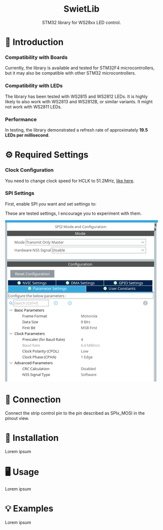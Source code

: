 <div align="center">
  <h1>SwietLib</h1>
  <p>STM32 library for WS28xx LED control.</p>
</div>



# 👋 Introduction

### Compatibility with Boards
Currently, the library is available and tested for STM32F4 microcontrollers, but it may also be compatible with other STM32 microcontrollers.

### Compatibility with LEDs
The library has been tested with WS2815 and WS2812 LEDs. It is highly likely to also work with WS2813 and WS2812B, or similar variants. It might not work with WS2811 LEDs.

### Performance
In testing, the library demonstrated a refresh rate of approximately **19.5 LEDs per millisecond**.



# ⚙️ Required Settings

### Clock Configuration
You need to change clock speed for HCLK to 51.2MHz,
[like here](https://raw.githubusercontent.com/BlenderZegarek/swietlib/main/clock_configuration.png).

### SPI Settings
First, enable SPI you want and set settings to:

These are tested settings, I encourage you to experiment with them.

![SPI Settings](https://raw.githubusercontent.com/BlenderZegarek/swietlib/main/spi_settings.png)



# 🔌 Connection
Connect the strip control pin to the pin described as SPIx_MOSI in the pinout view.



# 💽 Installation
Lorem ipsum


# 🖥️ Usage
Lorem ipsum


# 💡 Examples
Lorem ipsum
